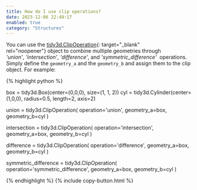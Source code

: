 ```yaml
---
title: How do I use clip operations?
date: 2023-12-06 22:49:17
enabled: true
category: "Structures"
---
```

You can use the&nbsp;[tidy3d.ClipOperation](https://docs.flexcompute.com/projects/tidy3d/en/latest/api/_autosummary/tidy3d.ClipOperation.html){: target="_blank" rel="noopener"}&nbsp;object to combine multiple geometries through *'union'*,&nbsp;*'intersection'*,&nbsp;*'difference'*, and *'symmetric\_difference'*&nbsp; operations. Simply define the `geometry_a` and the `geometry_b`&nbsp;and assign them to the clip object. For example:

<div markdown class="code-snippet">{% highlight python %}

box = tidy3d.Box(center=(0,0,0), size=(1, 1, 2))
cyl = tidy3d.Cylinder(center=(1,0,0), radius=0.5, length=2, axis=2)

union = tidy3d.ClipOperation(
  operation='union', geometry_a=box, geometry_b=cyl
)

intersection = tidy3d.ClipOperation(
  operation='intersection', geometry_a=box, geometry_b=cyl
)

difference = tidy3d.ClipOperation(
  operation='difference', geometry_a=box, geometry_b=cyl
)

symmetric_difference = tidy3d.ClipOperation(
  operation='symmetric_difference', geometry_a=box, geometry_b=cyl
)

{% endhighlight %}
{% include copy-button.html %}</div>
